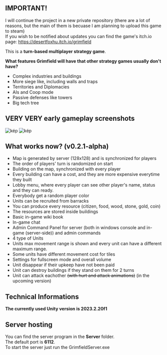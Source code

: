 ## IMPORTANT!
I will continue the project in a new private repository (there are a lot of reasons, but the main of them is becuase I am planning to upload this game to steam)<br>
If you wish to be notified about updates you can find the game's itch.io page: https://desertfoxhu.itch.io/grimfield

This is a **turn-based multiplayer strategy game**.

**What features Grimfield will have that other strategy games usually don't have?**
- Complex industries and buildings
- More siege like, including walls and traps
- Territories and Diplomacies
- AIs and Coop mode
- Passive defenses like towers
- Big tech tree

## VERY VERY early gameplay screenshots

![kép](https://user-images.githubusercontent.com/40893862/187195188-5f87658e-a3d0-4551-9276-8736e23e87c7.png)
![kép](https://user-images.githubusercontent.com/40893862/186993638-48205607-6f7b-4340-996e-063215661d3b.png)

## What works now? (v0.2.1-alpha)
- Map is generated by server (128x128) and is synchronized for players
- The order of players' turn is randomized on start
- Building on the map, synchronized with every player
- Every building can have a cost, and they are more expensive everytime they built
- Lobby menu, where every player can see other player's name, status and they can ready.
- Everybody get a random player color
- Units can be recruited from barracks
- You can produce every resource (citizen, food, wood, stone, gold, coin)
- The resources are stored inside buildings
- Basic in-game wiki book
- In-game chat
- Admin Command Panel for server (both in windows console and in-game (server-side)) and admin commands
- 4 type of Units
- Units max movement range is shown and every unit can have a different maximum range.
- Some units have different movement cost for tiles
- Settings for fullscreen mode and overall volume
- Unit disappear if their upkeep have not been paid
- Unit can destroy buildings if they stand on them for 2 turns
- Unit can attack eachother ~~(with hurt and attack animations)~~ (in the upcoming version)

## Technical Informations

**The currently used Unity version is 2023.2.20f1**

## Server hosting

You can find the server program in the **Server** folder.<br>
The default port is **6112**.<br>
To start the server just run the GrimfieldServer.exe<br>
